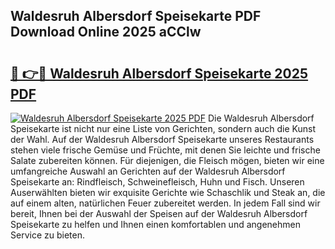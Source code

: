 ## Waldesruh Albersdorf Speisekarte PDF Download Online 2025 aCClw

# <h2><a href="http://gcc07au.nevu.top/?p=Waldesruh+Albersdorf+Speisekarte">🔗 👉🔴 Waldesruh Albersdorf Speisekarte 2025 PDF</a></h2>

[![Waldesruh Albersdorf Speisekarte 2025 PDF](https://i.imgur.com/dBaPXMq.png)](http://gcc07au.nevu.top/?p=Waldesruh+Albersdorf+Speisekarte)
Die Waldesruh Albersdorf Speisekarte ist nicht nur eine Liste von Gerichten, sondern auch die Kunst der Wahl. Auf der Waldesruh Albersdorf Speisekarte unseres Restaurants stehen viele frische Gemüse und Früchte, mit denen Sie leichte und frische Salate zubereiten können. Für diejenigen, die Fleisch mögen, bieten wir eine umfangreiche Auswahl an Gerichten auf der Waldesruh Albersdorf Speisekarte an: Rindfleisch, Schweinefleisch, Huhn und Fisch. Unseren Auserwählten bieten wir exquisite Gerichte wie Schaschlik und Steak an, die auf einem alten, natürlichen Feuer zubereitet werden. In jedem Fall sind wir bereit, Ihnen bei der Auswahl der Speisen auf der Waldesruh Albersdorf Speisekarte zu helfen und Ihnen einen komfortablen und angenehmen Service zu bieten.
